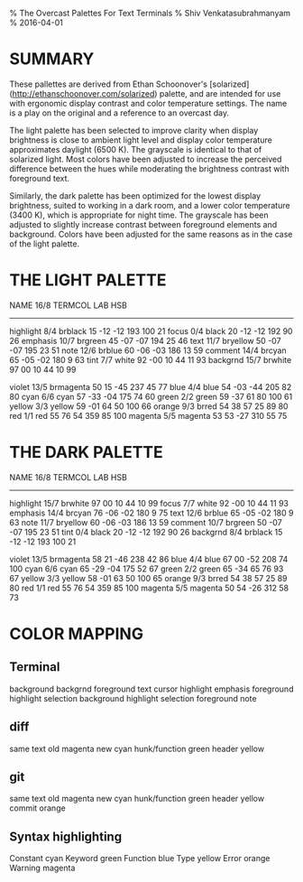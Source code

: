 % The Overcast Palettes For Text Terminals
% Shiv Venkatasubrahmanyam
% 2016-04-01


# SUMMARY

These pallettes are derived from Ethan Schoonover's [solarized]
(http://ethanschoonover.com/solarized) palette, and are intended for use with
ergonomic display contrast and color temperature settings. The name is a play
on the original and a reference to an overcast day.

The light palette has been selected to improve clarity when display brightness
is close to ambient light level and display color temperature approximates
daylight (6500 K). The grayscale is identical to that of solarized light. Most
colors have been adjusted to increase the perceived difference between the hues
while moderating the brightness contrast with foreground text.

Similarly, the dark palette has been optimized for the lowest display
brightness, suited to working in a dark room, and a lower color temperature
(3400 K), which is appropriate for night time. The grayscale has been adjusted
to slightly increase contrast between foreground elements and background.
Colors have been adjusted for the same reasons as in the case of the light
palette.


# THE LIGHT PALETTE

NAME       16/8  TERMCOL    L*A*B       HSB
---------  ----  ---------  ----------  -----------
highlight   8/4  brblack    15 -12 -12  193 100  21
focus       0/4  black      20 -12 -12  192  90  26
emphasis   10/7  brgreen    45 -07 -07  194  25  46
text       11/7  bryellow   50 -07 -07  195  23  51
note       12/6  brblue     60 -06 -03  186  13  59
comment    14/4  brcyan     65 -05 -02  180   9  63
tint        7/7  white      92 -00  10   44  11  93
backgrnd   15/7  brwhite    97  00  10   44  10  99

violet     13/5  brmagenta  50  15 -45  237  45  77
blue        4/4  blue       54 -03 -44  205  82  80
cyan        6/6  cyan       57 -33 -04  175  74  60
green       2/2  green      59 -37  61   80 100  61
yellow      3/3  yellow     59 -01  64   50 100  66
orange      9/3  brred      54  38  57   25  89  80
red         1/1  red        55  76  54  359  85 100
magenta     5/5  magenta    53  53 -27  310  55  75


# THE DARK PALETTE

NAME       16/8  TERMCOL    L*A*B       HSB
---------  ----  ---------  ----------  -----------
highlight  15/7  brwhite    97  00  10   44  10  99
focus       7/7  white      92 -00  10   44  11  93
emphasis   14/4  brcyan     76 -06 -02  180   9  75
text       12/6  brblue     65 -05 -02  180   9  63
note       11/7  bryellow   60 -06 -03  186  13  59
comment    10/7  brgreen    50 -07 -07  195  23  51
tint        0/4  black      20 -12 -12  192  90  26
backgrnd    8/4  brblack    15 -12 -12  193 100  21

violet     13/5  brmagenta  58  21 -46  238  42  86
blue        4/4  blue       67  00 -52  208  74 100
cyan        6/6  cyan       65 -29 -04  175  52  67
green       2/2  green      65 -34  65   76  93  67
yellow      3/3  yellow     58 -01  63   50 100  65
orange      9/3  brred      54  38  57   25  89  80
red         1/1  red        55  76  54  359  85 100
magenta     5/5  magenta    50  54 -26  312  58  73


# COLOR MAPPING

## Terminal

background  backgrnd
foreground  text
cursor      highlight
emphasis foreground   highlight
selection background  highlight
selection foreground  note

## diff

same        text
old         magenta
new         cyan
hunk/function  green
header      yellow

## git

same        text
old         magenta
new         cyan
hunk/function  green
header      yellow
commit      orange

## Syntax highlighting

Constant    cyan
Keyword     green
Function    blue
Type        yellow
Error       orange
Warning     magenta
